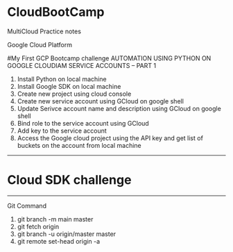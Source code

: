 # CloudBootCamp
MultiCloud Practice notes

Google Cloud Platform

#My First GCP Bootcamp challenge AUTOMATION USING PYTHON ON GOOGLE CLOUDIAM SERVICE ACCOUNTS – PART 1

1) Install Python on local machine
2) Install Google SDK on local machine
3) Create new project using cloud console
4) Create new service account using GCloud on google shell
5) Update Serivce account name and description using GCloud on google shell
6) Bind role to the service account using GCloud
7) Add key to the service account
8) Access the Google cloud project using the API key and get list of buckets on the account from local machine
-------------------------------------------------------------------------------------------
# Cloud SDK challenge
--------------------------------------------------------------------------------------------
Git Command
1) git branch -m main master
2) git fetch origin
3) git branch -u origin/master master
4) git remote set-head origin -a
